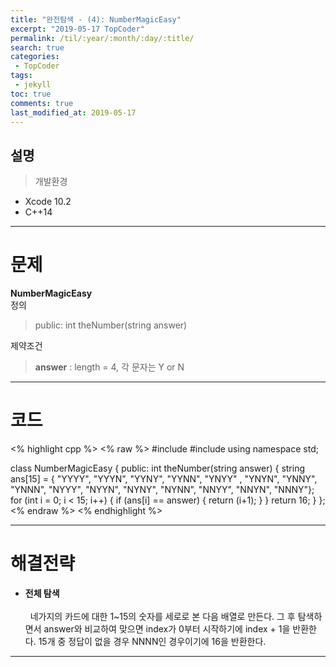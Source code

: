 ```yaml
---
title: "완전탐색 - (4): NumberMagicEasy"
excerpt: "2019-05-17 TopCoder"
permalink: /til/:year/:month/:day/:title/
search: true
categories:
 - TopCoder
tags:
 - jekyll
toc: true
comments: true
last_modified_at: 2019-05-17
---
```


## 설명
> 개발환경
- Xcode 10.2
- C++14

---

# 문제

__NumberMagicEasy__  
정의  
 > public: int theNumber(string answer)  
 
제약조건  
 > **answer** : length = 4, 각 문자는 Y or N   

---

# 코드

<% highlight cpp %>
<% raw %>
#include <iostream>
#include <string>
using namespace std;

class NumberMagicEasy {
public:
    int theNumber(string answer) {
        string ans[15] = { "YYYY", "YYYN", "YYNY", "YYNN", "YNYY" , "YNYN", "YNNY", "YNNN", "NYYY", "NYYN", "NYNY", "NYNN", "NNYY", "NNYN", "NNNY"};
        for (int i = 0; i < 15; i++) {
            if (ans[i] == answer) {
                return (i+1);
            }
        }
        return 16;
    }
};
<% endraw %>
<% endhighlight %>

--- 

# 해결전략

- **전체 탐색**  
<br>&nbsp; 네가지의 카드에 대한 1~15의 숫자를 세로로 본 다음 배열로 만든다. 그 후 탐색하면서 answer와 비교하여 맞으면 index가 0부터 시작하기에 index + 1을 반환한다. 15개 중 정답이 없을 경우 NNNN인 경우이기에 16을 반환한다.

 ---
 
